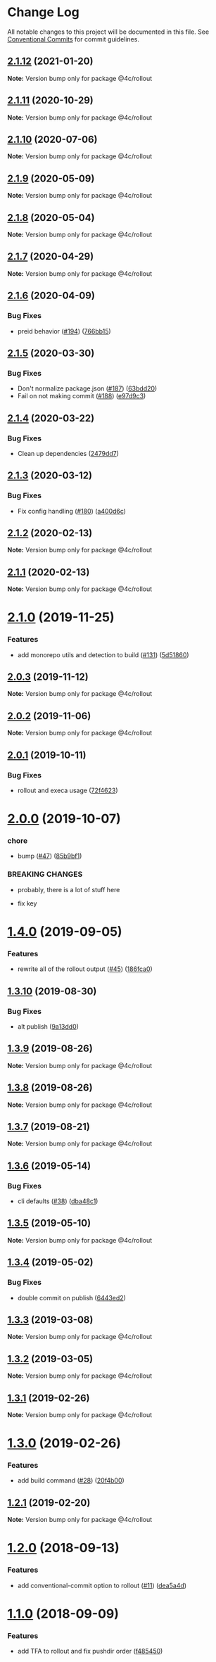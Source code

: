 # Change Log

All notable changes to this project will be documented in this file.
See [Conventional Commits](https://conventionalcommits.org) for commit guidelines.

## [2.1.12](https://github.com/4Catalyzer/cli/compare/@4c/rollout@2.1.11...@4c/rollout@2.1.12) (2021-01-20)

**Note:** Version bump only for package @4c/rollout





## [2.1.11](https://github.com/4Catalyzer/cli/compare/@4c/rollout@2.1.10...@4c/rollout@2.1.11) (2020-10-29)

**Note:** Version bump only for package @4c/rollout





## [2.1.10](https://github.com/4Catalyzer/cli/compare/@4c/rollout@2.1.9...@4c/rollout@2.1.10) (2020-07-06)

**Note:** Version bump only for package @4c/rollout





## [2.1.9](https://github.com/4Catalyzer/cli/compare/@4c/rollout@2.1.8...@4c/rollout@2.1.9) (2020-05-09)

**Note:** Version bump only for package @4c/rollout





## [2.1.8](https://github.com/4Catalyzer/cli/compare/@4c/rollout@2.1.7...@4c/rollout@2.1.8) (2020-05-04)

**Note:** Version bump only for package @4c/rollout





## [2.1.7](https://github.com/4Catalyzer/cli/compare/@4c/rollout@2.1.6...@4c/rollout@2.1.7) (2020-04-29)

**Note:** Version bump only for package @4c/rollout





## [2.1.6](https://github.com/4Catalyzer/cli/compare/@4c/rollout@2.1.5...@4c/rollout@2.1.6) (2020-04-09)


### Bug Fixes

* preid behavior ([#194](https://github.com/4Catalyzer/cli/issues/194)) ([766bb15](https://github.com/4Catalyzer/cli/commit/766bb15509af514e117c5af5915cee2cb25ecfc6))





## [2.1.5](https://github.com/4Catalyzer/cli/compare/@4c/rollout@2.1.4...@4c/rollout@2.1.5) (2020-03-30)


### Bug Fixes

* Don't normalize package.json ([#187](https://github.com/4Catalyzer/cli/issues/187)) ([63bdd20](https://github.com/4Catalyzer/cli/commit/63bdd2002f59b1014dfd2f8db522298160bb1bfb))
* Fail on not making commit ([#188](https://github.com/4Catalyzer/cli/issues/188)) ([e97d9c3](https://github.com/4Catalyzer/cli/commit/e97d9c37a497b8641be7a888ffb416a13f09824b))





## [2.1.4](https://github.com/4Catalyzer/cli/compare/@4c/rollout@2.1.3...@4c/rollout@2.1.4) (2020-03-22)


### Bug Fixes

* Clean up dependencies ([2479dd7](https://github.com/4Catalyzer/cli/commit/2479dd743fbff67cbdb6a79f70dd3bdd00518003))





## [2.1.3](https://github.com/4Catalyzer/cli/compare/@4c/rollout@2.1.2...@4c/rollout@2.1.3) (2020-03-12)


### Bug Fixes

* Fix config handling ([#180](https://github.com/4Catalyzer/cli/issues/180)) ([a400d6c](https://github.com/4Catalyzer/cli/commit/a400d6ca0b3ee133a8d2d33e5c0224cb10b0c19c))





## [2.1.2](https://github.com/4Catalyzer/cli/compare/@4c/rollout@2.1.1...@4c/rollout@2.1.2) (2020-02-13)

**Note:** Version bump only for package @4c/rollout





## [2.1.1](https://github.com/4Catalyzer/cli/compare/@4c/rollout@2.1.0...@4c/rollout@2.1.1) (2020-02-13)

**Note:** Version bump only for package @4c/rollout





# [2.1.0](https://github.com/4Catalyzer/cli/compare/@4c/rollout@2.0.3...@4c/rollout@2.1.0) (2019-11-25)


### Features

* add monorepo utils and detection to build ([#131](https://github.com/4Catalyzer/cli/issues/131)) ([5d51860](https://github.com/4Catalyzer/cli/commit/5d51860d3b2a5dd5ba27714e9fe84159243e0019))





## [2.0.3](https://github.com/4Catalyzer/cli/compare/@4c/rollout@2.0.2...@4c/rollout@2.0.3) (2019-11-12)

**Note:** Version bump only for package @4c/rollout





## [2.0.2](https://github.com/4Catalyzer/cli/compare/@4c/rollout@2.0.1...@4c/rollout@2.0.2) (2019-11-06)

**Note:** Version bump only for package @4c/rollout





## [2.0.1](https://github.com/4Catalyzer/cli/compare/@4c/rollout@2.0.0...@4c/rollout@2.0.1) (2019-10-11)


### Bug Fixes

* rollout and execa usage ([72f4623](https://github.com/4Catalyzer/cli/commit/72f4623))





# [2.0.0](https://github.com/4Catalyzer/cli/compare/@4c/rollout@1.4.0...@4c/rollout@2.0.0) (2019-10-07)


### chore

* bump ([#47](https://github.com/4Catalyzer/cli/issues/47)) ([85b9bf1](https://github.com/4Catalyzer/cli/commit/85b9bf1))


### BREAKING CHANGES

* probably, there is a lot of stuff here

* fix key





# [1.4.0](https://github.com/4Catalyzer/cli/compare/@4c/rollout@1.3.10...@4c/rollout@1.4.0) (2019-09-05)


### Features

* rewrite all of the rollout output ([#45](https://github.com/4Catalyzer/cli/issues/45)) ([186fca0](https://github.com/4Catalyzer/cli/commit/186fca0))





## [1.3.10](https://github.com/4Catalyzer/cli/compare/@4c/rollout@1.3.9...@4c/rollout@1.3.10) (2019-08-30)


### Bug Fixes

* alt publish ([9a13dd0](https://github.com/4Catalyzer/cli/commit/9a13dd0))





## [1.3.9](https://github.com/4Catalyzer/cli/compare/@4c/rollout@1.3.8...@4c/rollout@1.3.9) (2019-08-26)

**Note:** Version bump only for package @4c/rollout





## [1.3.8](https://github.com/4Catalyzer/cli/compare/@4c/rollout@1.3.7...@4c/rollout@1.3.8) (2019-08-26)

**Note:** Version bump only for package @4c/rollout





## [1.3.7](https://github.com/4Catalyzer/cli/compare/@4c/rollout@1.3.6...@4c/rollout@1.3.7) (2019-08-21)

**Note:** Version bump only for package @4c/rollout





## [1.3.6](https://github.com/4Catalyzer/cli/compare/@4c/rollout@1.3.5...@4c/rollout@1.3.6) (2019-05-14)


### Bug Fixes

* cli defaults ([#38](https://github.com/4Catalyzer/cli/issues/38)) ([dba48c1](https://github.com/4Catalyzer/cli/commit/dba48c1))





## [1.3.5](https://github.com/4Catalyzer/cli/compare/@4c/rollout@1.3.4...@4c/rollout@1.3.5) (2019-05-10)

**Note:** Version bump only for package @4c/rollout





## [1.3.4](https://github.com/4Catalyzer/cli/compare/@4c/rollout@1.3.3...@4c/rollout@1.3.4) (2019-05-02)


### Bug Fixes

* double commit on publish ([6443ed2](https://github.com/4Catalyzer/cli/commit/6443ed2))





## [1.3.3](https://github.com/4Catalyzer/cli/compare/@4c/rollout@1.3.2...@4c/rollout@1.3.3) (2019-03-08)

**Note:** Version bump only for package @4c/rollout





## [1.3.2](https://github.com/4Catalyzer/cli/compare/@4c/rollout@1.3.1...@4c/rollout@1.3.2) (2019-03-05)

**Note:** Version bump only for package @4c/rollout





## [1.3.1](https://github.com/4Catalyzer/cli/compare/@4c/rollout@1.3.0...@4c/rollout@1.3.1) (2019-02-26)

**Note:** Version bump only for package @4c/rollout





# [1.3.0](https://github.com/4Catalyzer/cli/compare/@4c/rollout@1.2.1...@4c/rollout@1.3.0) (2019-02-26)


### Features

* add build command ([#28](https://github.com/4Catalyzer/cli/issues/28)) ([20f4b00](https://github.com/4Catalyzer/cli/commit/20f4b00))





## [1.2.1](https://github.com/4Catalyzer/cli/compare/@4c/rollout@1.2.0...@4c/rollout@1.2.1) (2019-02-20)

**Note:** Version bump only for package @4c/rollout

<a name="1.2.0"></a>

# [1.2.0](https://github.com/4Catalyzer/cli/compare/@4c/rollout@1.1.0...@4c/rollout@1.2.0) (2018-09-13)

### Features

- add conventional-commit option to rollout ([#11](https://github.com/4Catalyzer/cli/issues/11)) ([dea5a4d](https://github.com/4Catalyzer/cli/commit/dea5a4d))

<a name="1.1.0"></a>

# [1.1.0](https://github.com/4Catalyzer/cli/compare/@4c/rollout@1.0.0...@4c/rollout@1.1.0) (2018-09-09)

### Features

- add TFA to rollout and fix pushdir order ([f485450](https://github.com/4Catalyzer/cli/commit/f485450))

